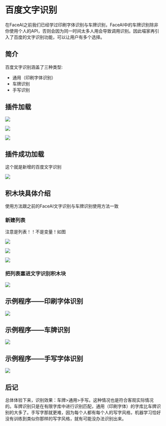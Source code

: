 # 百度文字识别

在FaceAI之前我们已经学过印刷字体识别与车牌识别，FaceAI中的车牌识别除非你使用个人的API，否则会因为同一时间太多人用会导致调用识别。因此喵家再引入了百度的文字识别功能，可以让用户有多个选择。



## 简介

百度文字识别涵盖了三种类型:

- 通用（印刷字体识别）
- 车牌识别
- 手写识别



## 插件加载

![](baiduOCR/01.png)



![](baiduOCR/02.png)

![](baiduOCR/03.png)



## 插件成功加载

这个就是新增的百度文字识别

![](baiduOCR/04.png)



## 积木块具体介绍

使用方法跟之前的FaceAI文字识别与车牌识别使用方法一致



### 新建列表

注意是列表！！不是变量！如图

![](baiduOCR/05.png)

![](baiduOCR/06.png)



![](baiduOCR/07.png)



### 把列表塞进文字识别积木块

![](baiduOCR/08.png)



## 示例程序——印刷字体识别

![](baiduOCR/09.png)



## 示例程序——车牌识别

![](baiduOCR/10.png)





## 示例程序——手写字体识别

![](baiduOCR/11.png)



## 后记

总体体验下来，识别效果：车牌>通用>手写。这种情况也是符合客观实际情况的。车牌识别只是在有限字库中进行识别匹配，通用（印刷字体）的字库比车牌识别的大多了。手写字那就更难，因为每个人都有每个人的写字风格，机器学习恰好没有训练到类似你那样的写字风格，就有可能没办法识别出来。